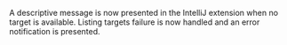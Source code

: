 A descriptive message is now presented in the IntelliJ extension when no target is available. Listing targets failure is now handled and an error notification is presented.